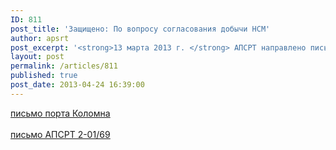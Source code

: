 ```yaml
---
ID: 811
post_title: 'Защищено: По вопросу согласования добычи НСМ'
author: apsrt
post_excerpt: '<strong>13 марта 2013 г. </strong> АПСРТ направлено письмо за N 2-01-69 в адрес ОАО «Порт Коломна» на его обращение по вопросу нормативной правовой базы, которой следует руководствоваться при согласовании документов на разработку месторождений общераспространенных полезных ископаемых'
layout: post
permalink: /articles/811
published: true
post_date: 2013-04-24 16:39:00
---
```

<a href="http://www.apsrt.ru/docs/17ss.pdf"><span style="text-decoration:underline;"> письмо порта Коломна </span></a><br />
<br />
 <a href="http://www.apsrt.ru/docs/18ss.pdf"><span style="text-decoration:underline;"> письмо АПСРТ 2-01/69 </span></a>